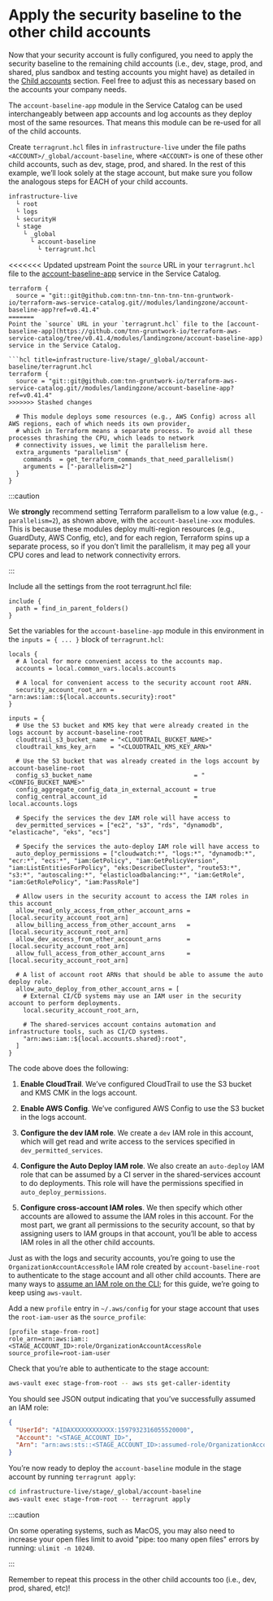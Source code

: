 # Apply the security baseline to the other child accounts

Now that your security account is fully configured, you need to apply the security baseline to the remaining child
accounts (i.e., dev, stage, prod, and shared, plus sandbox and testing accounts you might have) as
detailed in the [Child accounts](../production-grade-design/child-accounts.md) section. Feel free to adjust this as necessary based on the accounts your company
needs.

The `account-baseline-app` module in the Service Catalog can be used interchangeably between app accounts and log
accounts as they deploy most of the same resources. That means this module can be re-used for all of the child
accounts.

Create `terragrunt.hcl` files in `infrastructure-live` under the file paths `<ACCOUNT>/_global/account-baseline`,
where `<ACCOUNT>` is one of these other child accounts, such as dev, stage, prod, and shared. In the rest of
this example, we’ll look solely at the stage account, but make sure you follow the analogous steps for EACH of your
child accounts.

```bash
infrastructure-live
  └ root
  └ logs
  └ securityH
  └ stage
    └ _global
      └ account-baseline
        └ terragrunt.hcl
```

<<<<<<< Updated upstream
Point the `source` URL in your `terragrunt.hcl` file to the [account-baseline-app](https://github.com/tnn-tnn-tnn-tnn-tnn-gruntwork-io/terraform-aws-service-catalog/tree/v0.41.4/modules/landingzone/account-baseline-app) service in the Service Catalog.

```hcl title=infrastructure-live/stage/_global/account-baseline/terragrunt.hcl
terraform {
  source = "git::git@github.com:tnn-tnn-tnn-tnn-tnn-gruntwork-io/terraform-aws-service-catalog.git//modules/landingzone/account-baseline-app?ref=v0.41.4"
=======
Point the `source` URL in your `terragrunt.hcl` file to the [account-baseline-app](https://github.com/tnn-gruntwork-io/terraform-aws-service-catalog/tree/v0.41.4/modules/landingzone/account-baseline-app) service in the Service Catalog.

```hcl title=infrastructure-live/stage/_global/account-baseline/terragrunt.hcl
terraform {
  source = "git::git@github.com:tnn-gruntwork-io/terraform-aws-service-catalog.git//modules/landingzone/account-baseline-app?ref=v0.41.4"
>>>>>>> Stashed changes

  # This module deploys some resources (e.g., AWS Config) across all AWS regions, each of which needs its own provider,
  # which in Terraform means a separate process. To avoid all these processes thrashing the CPU, which leads to network
  # connectivity issues, we limit the parallelism here.
  extra_arguments "parallelism" {
    commands  = get_terraform_commands_that_need_parallelism()
    arguments = ["-parallelism=2"]
  }
}
```

:::caution

We **strongly** recommend setting Terraform parallelism to a low value (e.g., `-parallelism=2`), as shown above, with the `account-baseline-xxx` modules. This is because these modules deploy multi-region resources (e.g., GuardDuty, AWS Config, etc), and for each region, Terraform spins up a separate process, so if you don’t limit the parallelism, it may peg all your CPU cores and lead to network connectivity errors.

:::

Include all the settings from the root terragrunt.hcl file:

```hcl title=infrastructure-live/stage/_global/account-baseline/terragrunt.hcl
include {
  path = find_in_parent_folders()
}
```

Set the variables for the `account-baseline-app` module in this environment in the `inputs = { ... }` block of `terragrunt.hcl`:

```hcl title=infrastructure-live/stage/_global/account-baseline/terragrunt.hcl
locals {
  # A local for more convenient access to the accounts map.
  accounts = local.common_vars.locals.accounts

  # A local for convenient access to the security account root ARN.
  security_account_root_arn = "arn:aws:iam::${local.accounts.security}:root"
}

inputs = {
  # Use the S3 bucket and KMS key that were already created in the logs account by account-baseline-root
  cloudtrail_s3_bucket_name = "<CLOUDTRAIL_BUCKET_NAME>"
  cloudtrail_kms_key_arn    = "<CLOUDTRAIL_KMS_KEY_ARN>"

  # Use the S3 bucket that was already created in the logs account by account-baseline-root
  config_s3_bucket_name                            = "<CONFIG_BUCKET_NAME>"
  config_aggregate_config_data_in_external_account = true
  config_central_account_id                        = local.accounts.logs

  # Specify the services the dev IAM role will have access to
  dev_permitted_services = ["ec2", "s3", "rds", "dynamodb", "elasticache", "eks", "ecs"]

  # Specify the services the auto-deploy IAM role will have access to
  auto_deploy_permissions = ["cloudwatch:*", "logs:*", "dynamodb:*", "ecr:*", "ecs:*", "iam:GetPolicy", "iam:GetPolicyVersion", "iam:ListEntitiesForPolicy", "eks:DescribeCluster", "route53:*", "s3:*", "autoscaling:*", "elasticloadbalancing:*", "iam:GetRole", "iam:GetRolePolicy", "iam:PassRole"]

  # Allow users in the security account to access the IAM roles in this account
  allow_read_only_access_from_other_account_arns = [local.security_account_root_arn]
  allow_billing_access_from_other_account_arns   = [local.security_account_root_arn]
  allow_dev_access_from_other_account_arns       = [local.security_account_root_arn]
  allow_full_access_from_other_account_arns      = [local.security_account_root_arn]

  # A list of account root ARNs that should be able to assume the auto deploy role.
  allow_auto_deploy_from_other_account_arns = [
    # External CI/CD systems may use an IAM user in the security account to perform deployments.
    local.security_account_root_arn,

    # The shared-services account contains automation and infrastructure tools, such as CI/CD systems.
    "arn:aws:iam::${local.accounts.shared}:root",
  ]
}
```

The code above does the following:

1. **Enable CloudTrail**. We’ve configured CloudTrail to use the S3 bucket and KMS CMK in the logs account.

2. **Enable AWS Config**. We’ve configured AWS Config to use the S3 bucket in the logs account.

3. **Configure the dev IAM role**. We create a `dev` IAM role in this account, which will get read and write access to
   the services specified in `dev_permitted_services`.

4. **Configure the Auto Deploy IAM role**. We also create an `auto-deploy` IAM role that can be assumed by a CI server
   in the shared-services account to do deployments. This role will have the permissions specified in
   `auto_deploy_permissions`.

5. **Configure cross-account IAM roles**. We then specify which other accounts are allowed to assume the IAM roles in
   this account. For the most part, we grant all permissions to the security account, so that by assigning users to IAM
   groups in that account, you’ll be able to access IAM roles in all the other child accounts.

Just as with the logs and security accounts, you’re going to use the `OrganizationAccountAccessRole` IAM role created by
`account-baseline-root` to authenticate to the stage account and all other child accounts. There are many ways to
[assume an IAM role on the CLI](https://blog.gruntwork.io/a-comprehensive-guide-to-authenticating-to-aws-on-the-command-line-63656a686799);
for this guide, we’re going to keep using `aws-vault`.

Add a new `profile` entry in `~/.aws/config` for your stage account that uses the `root-iam-user` as the
`source_profile`:

```text
[profile stage-from-root]
role_arn=arn:aws:iam::<STAGE_ACCOUNT_ID>:role/OrganizationAccountAccessRole
source_profile=root-iam-user
```

Check that you’re able to authenticate to the stage account:

```bash
aws-vault exec stage-from-root -- aws sts get-caller-identity
```

You should see JSON output indicating that you’ve successfully assumed an IAM role:

```json
{
  "UserId": "AIDAXXXXXXXXXXXX:1597932316055520000",
  "Account": "<STAGE_ACCOUNT_ID>",
  "Arn": "arn:aws:sts::<STAGE_ACCOUNT_ID>:assumed-role/OrganizationAccountAccessRole/1597932316055520000"
}
```

You’re now ready to deploy the `account-baseline` module in the stage account by running `terragrunt apply`:

```bash
cd infrastructure-live/stage/_global/account-baseline
aws-vault exec stage-from-root -- terragrunt apply
```

:::caution

On some operating systems, such as MacOS, you may also need to increase your open files limit to avoid "pipe: too many open files" errors by running: `ulimit -n 10240`.

:::

Remember to repeat this process in the other child accounts too (i.e., dev, prod, shared, etc)!


<!-- ##DOCS-SOURCER-START
{
  "sourcePlugin": "local-copier",
  "hash": "45173e5da3f7dee7be00b3a1817b2ba5"
}
##DOCS-SOURCER-END -->
